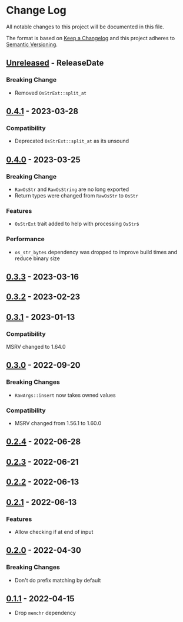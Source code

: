 # Change Log
All notable changes to this project will be documented in this file.

The format is based on [Keep a Changelog](http://keepachangelog.com/)
and this project adheres to [Semantic Versioning](http://semver.org/).

<!-- next-header -->
## [Unreleased] - ReleaseDate

### Breaking Change

- Removed `OsStrExt::split_at`

## [0.4.1] - 2023-03-28

### Compatibility

- Deprecated `OsStrExt::split_at` as its unsound

## [0.4.0] - 2023-03-25

### Breaking Change

- `RawOsStr` and `RawOsString` are no long exported
- Return types were changed from `RawOsStr` to `OsStr`

### Features

- `OsStrExt` trait added to help with processing `OsStr`s

### Performance

- `os_str_bytes` dependency was dropped to improve build times and reduce binary size

## [0.3.3] - 2023-03-16

## [0.3.2] - 2023-02-23

## [0.3.1] - 2023-01-13

### Compatibility

MSRV changed to 1.64.0

## [0.3.0] - 2022-09-20

### Breaking Changes

- `RawArgs::insert` now takes owned values

### Compatibility

- MSRV changed from 1.56.1 to 1.60.0

## [0.2.4] - 2022-06-28

## [0.2.3] - 2022-06-21

## [0.2.2] - 2022-06-13

## [0.2.1] - 2022-06-13

### Features

- Allow checking if at end of input

## [0.2.0] - 2022-04-30

### Breaking Changes

- Don't do prefix matching by default

## [0.1.1] - 2022-04-15

- Drop `memchr` dependency

<!-- next-url -->
[Unreleased]: https://github.com/clap-rs/clap/compare/clap_lex-v0.4.1...HEAD
[0.4.1]: https://github.com/clap-rs/clap/compare/clap_lex-v0.4.0...clap_lex-v0.4.1
[0.4.0]: https://github.com/clap-rs/clap/compare/clap_lex-v0.3.3...clap_lex-v0.4.0
[0.3.3]: https://github.com/clap-rs/clap/compare/clap_lex-v0.3.2...clap_lex-v0.3.3
[0.3.2]: https://github.com/clap-rs/clap/compare/clap_lex-v0.3.1...clap_lex-v0.3.2
[0.3.1]: https://github.com/clap-rs/clap/compare/clap_lex-v0.3.0...clap_lex-v0.3.1
[0.3.0]: https://github.com/clap-rs/clap/compare/clap_lex-v0.2.4...clap_lex-v0.3.0
[0.2.4]: https://github.com/clap-rs/clap/compare/clap_lex-v0.2.3...clap_lex-v0.2.4
[0.2.3]: https://github.com/clap-rs/clap/compare/clap_lex-v0.2.2...clap_lex-v0.2.3
[0.2.2]: https://github.com/clap-rs/clap/compare/clap_lex-v0.2.1...clap_lex-v0.2.2
[0.2.1]: https://github.com/clap-rs/clap/compare/clap_lex-v0.2.0...clap_lex-v0.2.1
[0.2.0]: https://github.com/clap-rs/clap/compare/clap_lex-v0.1.1...clap_lex-v0.2.0
[0.1.1]: https://github.com/clap-rs/clap/compare/ce71b08a3fe28c640dc6e17f6f5bb1452bd6d6d8...clap_lex-v0.1.1
